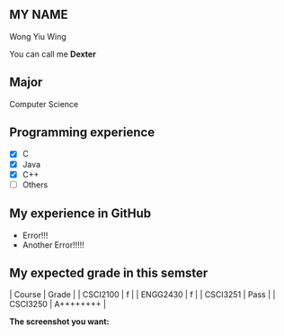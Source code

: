 ## MY NAME
Wong Yiu Wing

You can call me **Dexter**

## Major
Computer Science

## Programming experience
- [x] C
- [x] Java
- [x] C++
- [ ] Others

## My experience in GitHub
* Error!!!
* Another Error!!!!!

## My expected grade in this semster
| Course | Grade |
| CSCI2100 | f |
| ENGG2430 | f |
| CSCI3251 | Pass |
| CSCI3250 | A++++++++ |

**The screenshot you want:** 
